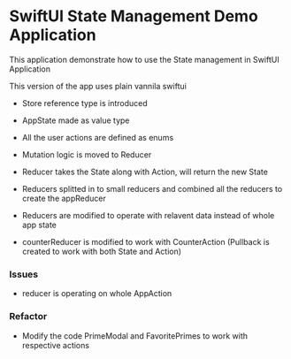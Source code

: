 # SwiftUI State Management Demo Application 

This application demonstrate how to use the State management in SwiftUI Application

This version of the app uses plain vannila swiftui 

- Store reference type is introduced
- AppState made as value type
- All the user actions are defined as enums
- Mutation logic is moved to Reducer
- Reducer takes the State along with Action, will return the new State

- Reducers splitted in to small reducers and combined all the reducers to create the appReducer
- Reducers are modified to operate with relavent data instead of whole app state
- counterReducer is modified to work with CounterAction (Pullback is created to work with both State and Action)

### Issues
- reducer is operating on whole AppAction

### Refactor
- Modify the code PrimeModal and FavoritePrimes to work with respective actions

